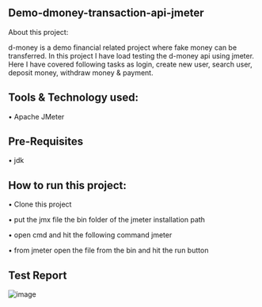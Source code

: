 ## Demo-dmoney-transaction-api-jmeter

About this project:

d-money is a demo financial related project where fake money can be transferred. In this project I have load testing the d-money api using jmeter. Here I have covered following tasks as login, create new user, search user, deposit money, withdraw money & payment.


## Tools & Technology used:

•	Apache JMeter

## Pre-Requisites
•	jdk

## How to run this project:

•	Clone this project

•	put the jmx file the bin folder of the jmeter installation path

•	open cmd and hit the following command jmeter

•	from jmeter open the file from the bin and hit the run button


## Test Report

![image](https://github.com/sharmin13017/demo-transaction-api-jmeter/assets/151603424/3cc52012-b5c0-428f-b62b-94f57b4af5d6)


